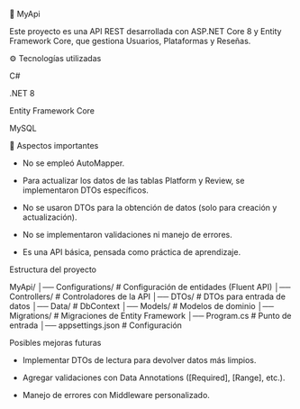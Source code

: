 🚀 MyApi

Este proyecto es una API REST desarrollada con ASP.NET Core 8 y Entity Framework Core, que gestiona Usuarios, Plataformas y Reseñas.

⚙️ Tecnologías utilizadas

C#

.NET 8

Entity Framework Core

MySQL

📝 Aspectos importantes

- No se empleó AutoMapper.

- Para actualizar los datos de las tablas Platform y Review, se implementaron DTOs específicos.

- No se usaron DTOs para la obtención de datos (solo para creación y actualización).

- No se implementaron validaciones ni manejo de errores.

- Es una API básica, pensada como práctica de aprendizaje.


Estructura del proyecto

MyApi/
│── Configurations/      # Configuración de entidades (Fluent API)
│── Controllers/         # Controladores de la API
│── DTOs/                # DTOs para entrada de datos
│── Data/                # DbContext
│── Models/              # Modelos de dominio
│── Migrations/          # Migraciones de Entity Framework
│── Program.cs           # Punto de entrada
│── appsettings.json     # Configuración

 Posibles mejoras futuras

- Implementar DTOs de lectura para devolver datos más limpios.

- Agregar validaciones con Data Annotations ([Required], [Range], etc.).

- Manejo de errores con Middleware personalizado.


